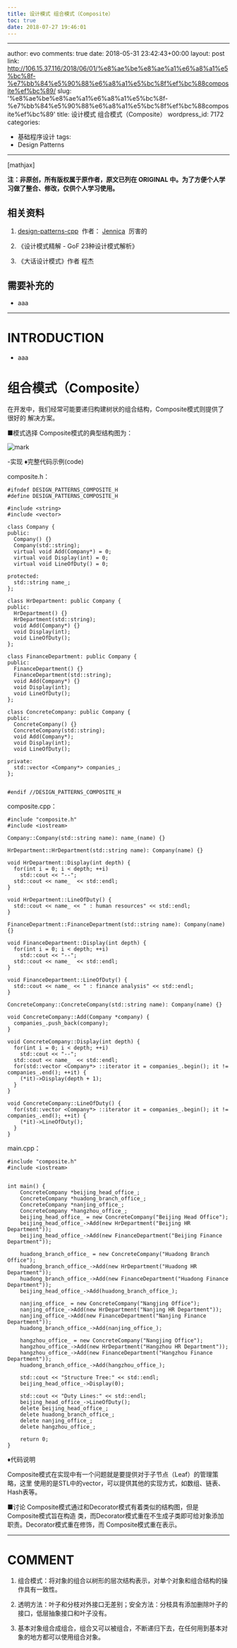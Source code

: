 ```yaml
---
title: 设计模式 组合模式（Composite）
toc: true
date: 2018-07-27 19:46:01
---
```

---
author: evo
comments: true
date: 2018-05-31 23:42:43+00:00
layout: post
link: http://106.15.37.116/2018/06/01/%e8%ae%be%e8%ae%a1%e6%a8%a1%e5%bc%8f-%e7%bb%84%e5%90%88%e6%a8%a1%e5%bc%8f%ef%bc%88composite%ef%bc%89/
slug: '%e8%ae%be%e8%ae%a1%e6%a8%a1%e5%bc%8f-%e7%bb%84%e5%90%88%e6%a8%a1%e5%bc%8f%ef%bc%88composite%ef%bc%89'
title: 设计模式 组合模式（Composite）
wordpress_id: 7172
categories:
- 基础程序设计
tags:
- Design Patterns
---

<!-- more -->

[mathjax]

**注：非原创，所有版权属于原作者，原文已列在 ORIGINAL 中。为了方便个人学习做了整合、修改，仅供个人学习使用。**


## 相关资料






  1. [design-patterns-cpp](https://github.com/yogykwan/design-patterns-cpp)  作者： [Jennica](http://jennica.space/)  厉害的


  2. 《设计模式精解 - GoF 23种设计模式解析》


  3. 《大话设计模式》作者 程杰




## 需要补充的






  * aaa





* * *





# INTRODUCTION






  * aaa





# 组合模式（Composite）






在开发中，我们经常可能要递归构建树状的组合结构，Composite模式则提供了很好的 解决方案。



■模式选择
Composite模式的典型结构图为：


![mark](http://pacdb2bfr.bkt.clouddn.com/blog/image/180727/587D9CBh1G.png?imageslim)

-实现
♦完整代码示例(code)

composite.h：


    #ifndef DESIGN_PATTERNS_COMPOSITE_H
    #define DESIGN_PATTERNS_COMPOSITE_H

    #include <string>
    #include <vector>

    class Company {
    public:
      Company() {}
      Company(std::string);
      virtual void Add(Company*) = 0;
      virtual void Display(int) = 0;
      virtual void LineOfDuty() = 0;

    protected:
      std::string name_;
    };

    class HrDepartment: public Company {
    public:
      HrDepartment() {}
      HrDepartment(std::string);
      void Add(Company*) {}
      void Display(int);
      void LineOfDuty();
    };

    class FinanceDepartment: public Company {
    public:
      FinanceDepartment() {}
      FinanceDepartment(std::string);
      void Add(Company*) {}
      void Display(int);
      void LineOfDuty();
    };

    class ConcreteCompany: public Company {
    public:
      ConcreteCompany() {}
      ConcreteCompany(std::string);
      void Add(Company*);
      void Display(int);
      void LineOfDuty();

    private:
      std::vector <Company*> companies_;
    };


    #endif //DESIGN_PATTERNS_COMPOSITE_H



composite.cpp：


    #include "composite.h"
    #include <iostream>

    Company::Company(std::string name): name_(name) {}

    HrDepartment::HrDepartment(std::string name): Company(name) {}

    void HrDepartment::Display(int depth) {
      for(int i = 0; i < depth; ++i)
        std::cout << "--";
      std::cout << name_  << std::endl;
    }

    void HrDepartment::LineOfDuty() {
      std::cout << name_ << " : human resources" << std::endl;
    }

    FinanceDepartment::FinanceDepartment(std::string name): Company(name) {}

    void FinanceDepartment::Display(int depth) {
      for(int i = 0; i < depth; ++i)
        std::cout << "--";
      std::cout << name_  << std::endl;
    }

    void FinanceDepartment::LineOfDuty() {
      std::cout << name_ << " : finance analysis" << std::endl;
    }

    ConcreteCompany::ConcreteCompany(std::string name): Company(name) {}

    void ConcreteCompany::Add(Company *company) {
      companies_.push_back(company);
    }

    void ConcreteCompany::Display(int depth) {
      for(int i = 0; i < depth; ++i)
        std::cout << "--";
      std::cout << name_  << std::endl;
      for(std::vector <Company*> ::iterator it = companies_.begin(); it != companies_.end(); ++it) {
        (*it)->Display(depth + 1);
      }
    }

    void ConcreteCompany::LineOfDuty() {
      for(std::vector <Company*> ::iterator it = companies_.begin(); it != companies_.end(); ++it) {
        (*it)->LineOfDuty();
      }
    }


main.cpp：


    #include "composite.h"
    #include <iostream>


    int main() {
        ConcreteCompany *beijing_head_office_;
        ConcreteCompany *huadong_branch_office_;
        ConcreteCompany *nanjing_office_;
        ConcreteCompany *hangzhou_office_;
        beijing_head_office_ = new ConcreteCompany("Beijing Head Office");
        beijing_head_office_->Add(new HrDepartment("Beijing HR Department"));
        beijing_head_office_->Add(new FinanceDepartment("Beijing Finance Department"));

        huadong_branch_office_ = new ConcreteCompany("Huadong Branch Office");
        huadong_branch_office_->Add(new HrDepartment("Huadong HR Department"));
        huadong_branch_office_->Add(new FinanceDepartment("Huadong Finance Department"));
        beijing_head_office_->Add(huadong_branch_office_);

        nanjing_office_ = new ConcreteCompany("Nangjing Office");
        nanjing_office_->Add(new HrDepartment("Nanjing HR Department"));
        nanjing_office_->Add(new FinanceDepartment("Nanjing Finance Department"));
        huadong_branch_office_->Add(nanjing_office_);

        hangzhou_office_ = new ConcreteCompany("Nangjing Office");
        hangzhou_office_->Add(new HrDepartment("Hangzhou HR Department"));
        hangzhou_office_->Add(new FinanceDepartment("Hangzhou Finance Department"));
        huadong_branch_office_->Add(hangzhou_office_);

        std::cout << "Structure Tree:" << std::endl;
        beijing_head_office_->Display(0);

        std::cout << "Duty Lines:" << std::endl;
        beijing_head_office_->LineOfDuty();
        delete beijing_head_office_;
        delete huadong_branch_office_;
        delete nanjing_office_;
        delete hangzhou_office_;

        return 0;
    }


♦代码说明

Composite模式在实现中有一个问题就是要提供对于子节点（Leaf）的管理策略，这里 使用的是STL中的vector，可以提供其他的实现方式，如数组、链表、Hash表等。

■讨论
Composite模式通过和Decorator模式有着类似的结构图，但是Composite模式旨在构造 类，而Decorator模式重在不生成子类即可给对象添加职责。Decorator模式重在修饰，而 Composite模式重在表示。













* * *





# COMMENT






  1. 组合模式：将对象的组合以树形的层次结构表示，对单个对象和组合结构的操作具有一致性。


  2. 透明方法：叶子和分枝对外接口无差别；安全方法：分枝具有添加删除叶子的接口，低层抽象接口和叶子没有。


  3. 基本对象组合成组合，组合又可以被组合，不断递归下去，在任何用到基本对象的地方都可以使用组合对象。
